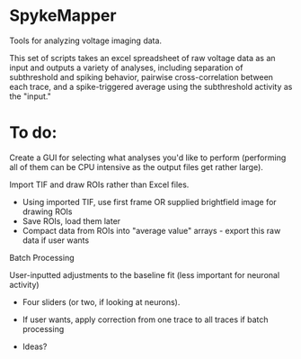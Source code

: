 # SpykeMapper
Tools for analyzing voltage imaging data.

This set of scripts takes an excel spreadsheet of raw voltage data as an input and outputs a variety of analyses, including separation of subthreshold and spiking behavior, pairwise cross-correlation between each trace, and a spike-triggered average using the subthreshold activity as the "input."


# To do:


Create a GUI for selecting what analyses you'd like to perform (performing all of them can be CPU intensive as the output files get rather large).

Import TIF and draw ROIs rather than Excel files.
  
* Using imported TIF, use first frame OR supplied brightfield image for drawing ROIs
* Save ROIs, load them later
* Compact data from ROIs into "average value" arrays - export this raw data if user wants

Batch Processing

User-inputted adjustments to the baseline fit (less important for neuronal activity)

* Four sliders (or two, if looking at neurons). 
* If user wants, apply correction from one trace to all traces if batch processing

* Ideas?
